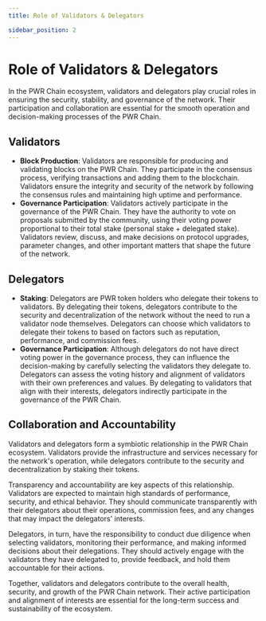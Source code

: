 ```yaml
---
title: Role of Validators & Delegators

sidebar_position: 2
---
```


# Role of Validators & Delegators

In the PWR Chain ecosystem, validators and delegators play crucial roles in ensuring the security, stability, and governance of the network. Their participation and collaboration are essential for the smooth operation and decision-making processes of the PWR Chain.

## Validators

- **Block Production**: Validators are responsible for producing and validating blocks on the PWR Chain. They participate in the consensus process, verifying transactions and adding them to the blockchain. Validators ensure the integrity and security of the network by following the consensus rules and maintaining high uptime and performance.
- **Governance Participation**: Validators actively participate in the governance of the PWR Chain. They have the authority to vote on proposals submitted by the community, using their voting power proportional to their total stake (personal stake + delegated stake). Validators review, discuss, and make decisions on protocol upgrades, parameter changes, and other important matters that shape the future of the network.

## Delegators

- **Staking**: Delegators are PWR token holders who delegate their tokens to validators. By delegating their tokens, delegators contribute to the security and decentralization of the network without the need to run a validator node themselves. Delegators can choose which validators to delegate their tokens to based on factors such as reputation, performance, and commission fees.
- **Governance Participation**: Although delegators do not have direct voting power in the governance process, they can influence the decision-making by carefully selecting the validators they delegate to. Delegators can assess the voting history and alignment of validators with their own preferences and values. By delegating to validators that align with their interests, delegators indirectly participate in the governance of the PWR Chain.

## Collaboration and Accountability

Validators and delegators form a symbiotic relationship in the PWR Chain ecosystem. Validators provide the infrastructure and services necessary for the network's operation, while delegators contribute to the security and decentralization by staking their tokens.

Transparency and accountability are key aspects of this relationship. Validators are expected to maintain high standards of performance, security, and ethical behavior. They should communicate transparently with their delegators about their operations, commission fees, and any changes that may impact the delegators' interests.

Delegators, in turn, have the responsibility to conduct due diligence when selecting validators, monitoring their performance, and making informed decisions about their delegations. They should actively engage with the validators they have delegated to, provide feedback, and hold them accountable for their actions.

Together, validators and delegators contribute to the overall health, security, and growth of the PWR Chain network. Their active participation and alignment of interests are essential for the long-term success and sustainability of the ecosystem.
